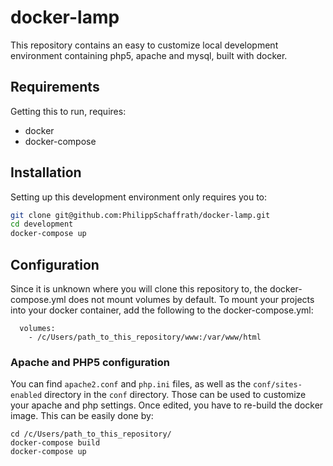 # docker-lamp
This repository contains an easy to customize local development environment containing php5, apache and mysql, built with docker.

## Requirements
Getting this to run, requires:
 - docker
 - docker-compose

## Installation
Setting up this development environment only requires you to:

```bash
git clone git@github.com:PhilippSchaffrath/docker-lamp.git
cd development
docker-compose up
```

## Configuration
Since it is unknown where you will clone this repository to, the docker-compose.yml does not mount volumes by default. To mount your projects into your docker container, add the following to the docker-compose.yml:

```
  volumes:
    - /c/Users/path_to_this_repository/www:/var/www/html
```

### Apache and PHP5 configuration
You can find `apache2.conf` and `php.ini` files, as well as the `conf/sites-enabled` directory in the `conf` directory. Those can be used to customize your apache and php settings.
Once edited, you have to re-build the docker image. This can be easily done by:

```
cd /c/Users/path_to_this_repository/
docker-compose build
docker-compose up
```